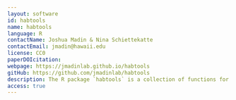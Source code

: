 ```yaml
---
layout: software
id: habtools
name: habtools
language: R
contactName: Joshua Madin & Nina Schiettekatte
contactEmail: jmadin@hawaii.edu
license: CC0
paperDOIcitation: 
webpage: https://jmadinlab.github.io/habtools
gitHub: https://github.com/jmadinlab/habtools
description: The R package `habtools` is a collection of functions for sampling and simulating 3D surfaces and objects and estimating metrics like rugosity, fractal dimension, convexity, sphericity, circularity, second moments of area and volume, and more.
access: true
---
```

